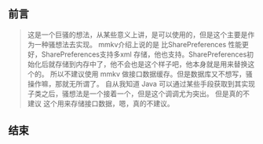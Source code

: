 
## 前言
> 这是一个巨骚的想法，从某些意义上讲，是可以使用的，但是这个主要是作为一种骚想法去实现。
> mmkv介绍上说的是 比SharePreferences 性能更好，SharePreferences支持多xml 存储，他也支持。SharePreferences初始化后就存储到内存中了，他不会也是这个样子吧，他本身就是用来替换这个的。
> 所以不建议使用 mmkv 做接口数据缓存。但是数据库又不想写，骚操作嘛，那就无所谓了。
> 自从我知道 Java 可以通过某些手段获取到其实现子类之后，骚想法是一个接着一个，但是这个调调尤为突出。
> 但是真的不建议 这个用来存储接口数据，嗯，真的不建议。
## 结束


